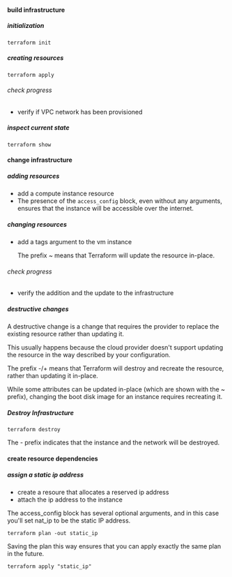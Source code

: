 #### build infrastructure
##### initialization
	terraform init 

##### creating resources
	terraform apply

###### check progress
- verify if VPC network has been provisioned 

##### inspect current state
	terraform show

#### change infrastructure
##### adding resources
- add a compute instance resource
- The presence of the `access_config` block, even without any arguments, ensures that the instance will be accessible over the internet.

##### changing resources
- add a tags argument to the vm instance

	The prefix ~ means that Terraform will update the resource in-place. 
###### check progress
- verify the addition and the update to the infrastructure

##### destructive changes
A destructive change is a change that requires the provider to replace the existing resource rather than updating it. 

This usually happens because the cloud provider doesn't support updating the resource in the way described by your configuration.


The prefix -/+ means that Terraform will destroy and recreate the resource, rather than updating it in-place. 

While some attributes can be updated in-place (which are shown with the ~ prefix), changing the boot disk image for an instance requires recreating it. 

##### Destroy Infrastructure
	terraform destroy

The - prefix indicates that the instance and the network will be destroyed. 

#### create resource dependencies
##### assign a static ip address
- create a resoure that allocates a reserved ip address
- attach the ip address to the instance

The access_config block has several optional arguments, and in this case you'll set nat_ip to be the static IP address. 

	terraform plan -out static_ip

Saving the plan this way ensures that you can apply exactly the same plan in the future. 

	terraform apply "static_ip"
















